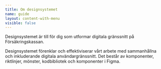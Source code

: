 ```yaml
---
title: Om designsystemet
name: guide
layout: content-with-menu
visible: false
---
```


Designsystemet är till för dig som utformar digitala gränssnitt på Försäkringskassan.

Designsystemet förenklar och effektiviserar vårt arbete med sammanhållna och inkluderande digitala användargränssnitt. Det består av komponenter, riktlinjer, mönster, kodbibliotek och komponenter i Figma.

